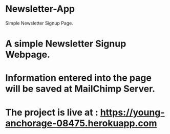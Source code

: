 # Newsletter-App
Simple Newsletter Signup Page.

# A simple Newsletter Signup Webpage.
# Information entered into the page will be saved at MailChimp Server.
# The project is live at : https://young-anchorage-08475.herokuapp.com
